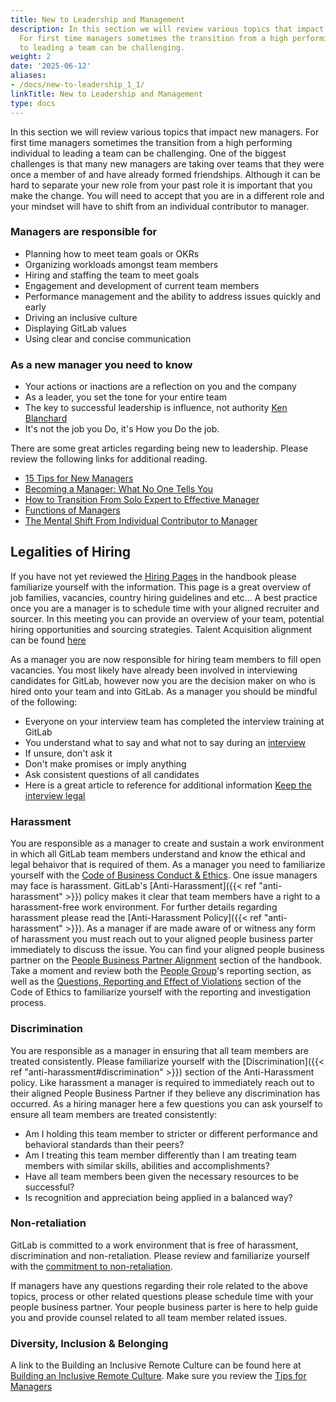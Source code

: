 ```yaml
---
title: New to Leadership and Management
description: In this section we will review various topics that impact new managers.
  For first time managers sometimes the transition from a high performing individual
  to leading a team can be challenging.
weight: 2
date: '2025-06-12'
aliases:
- /docs/new-to-leadership_1_1/
linkTitle: New to Leadership and Management
type: docs
---
```


In this section we will review various topics that impact new managers. For first time managers sometimes the transition from a high performing individual to leading a team can be challenging. One of the biggest challenges is that many new managers are taking over teams that they were once a member of and have already formed friendships. Although it can be hard to separate your new role from your past role it is important that you make the change. You will need to accept that you are in a different role and your mindset will have to shift from an individual contributor to manager.

### Managers are responsible for

- Planning how to meet team goals or OKRs
- Organizing workloads amongst team members
- Hiring and staffing the team to meet goals
- Engagement and development of current team members
- Performance management and the ability to address issues quickly and early
- Driving an inclusive culture
- Displaying GitLab values
- Using clear and concise communication

### As a new manager you need to know

- Your actions or inactions are a reflection on you and the company
- As a leader, you set the tone for your entire team
- The key to successful leadership is influence, not authority [Ken Blanchard](https://leaderchat.org/2010/08/11/4-keys-to-better-leadership/)
- It's not the job you Do, it's How you Do the job.

There are some great articles regarding being new to leadership. Please review the following links for additional reading.

- [15 Tips for New Managers](https://www.thebalancecareers.com/tips-for-new-managers-part-1-2275957)
- [Becoming a Manager: What No One Tells You](https://www.jodymichael.com/blog/becoming-manager-no-one-tells/)
- [How to Transition From Solo Expert to Effective Manager](https://www.thebalancecareers.com/transitioning-from-solo-expert-to-effective-manager-4116889)
- [Functions of Managers](https://www.cliffsnotes.com/study-guides/principles-of-management/the-nature-of-management/functions-of-managers)
- [The Mental Shift From Individual Contributor to Manager](https://greatmanager.co/the-mental-shift-from-individual-contributor-to-manager-df89b4421713)

## Legalities of Hiring

If you have not yet reviewed the [Hiring Pages](/handbook/hiring/#hiring-pages) in the handbook please familiarize yourself with the information. This page is a great overview of job families, vacancies, country hiring guidelines and etc...  A best practice once you are a manager is to schedule time with your aligned recruiter and sourcer.  In this meeting you can provide an overview of your team, potential hiring opportunities and sourcing strategies.  Talent Acquisition alignment can be found [here](/handbook/hiring/recruiting-alignment/)

As a manager you are now responsible for hiring team members to fill open vacancies.  You most likely have already been involved in interviewing candidates for GitLab, however now you are the decision maker on who is hired onto your team and into GitLab.  As a manager you should be mindful of the following:

- Everyone on your interview team has completed the interview training at GitLab
- You understand what to say and what not to say during an [interview](/handbook/hiring/interviewing/)
- If unsure, don't ask it
- Don't make promises or imply anything
- Ask consistent questions of all candidates
- Here is a great article to reference for additional information [Keep the interview legal](https://hiring.monster.com/employer-resources/talent-acquisition-strategies/interviewing-candidates/legal-job-interview-questions/)

### Harassment

You are responsible as a manager to create and sustain a work environment in which all GitLab team members understand and know the ethical and legal behaivor that is required of them. As a manager you need to familiarize yourself with the  [Code of Business Conduct & Ethics](https://ir.gitlab.com/static-files/7d8c7eb3-cb17-4d68-a607-1b7a1fa1c95d).  One issue managers may face is harassment.  GitLab's [Anti-Harassment]({{< ref "anti-harassment" >}}) policy makes it clear that team members have a right to a harassment-free work environment.  For further details regarding harassment please read the [Anti-Harassment Policy]({{< ref "anti-harassment" >}}).  As a manager if are made aware of or witness any form of harassment you must  reach out to your aligned people business parter immediately to discuss the issue.  You can find your aligned people business partner on the [People Business Partner Alignment](/handbook/people-group#people-business-partner-alignment-to-division) section of the handbook. Take a moment and review both the [People Group](/handbook/people-group#how-to-report-violations)'s reporting section, as well as the [Questions, Reporting and Effect of Violations](https://ir.gitlab.com/static-files/7d8c7eb3-cb17-4d68-a607-1b7a1fa1c95d) section of the Code of Ethics to familiarize yourself with the reporting and investigation process.

### Discrimination

You are responsible as a manager in ensuring that all team members are treated consistently.  Please familiarize yourself with the [Discrimination]({{< ref "anti-harassment#discrimination" >}}) section of the Anti-Harassment policy.  Like harassment a manager is required to immediately reach out to their aligned People Business Partner if they believe any discrimination has occurred.  As a hiring manager here a few questions you can ask yourself to ensure all team members are treated consistently:

- Am I holding this team member to stricter or different performance and behavioral standards than their peers?
- Am I treating this team member differently than I am treating team members with similar skills, abilities and accomplishments?
- Have all team members been given the necessary resources to be successful?
- Is recognition and appreciation being applied in a balanced way?

### Non-retaliation

GitLab is committed to a work environment that is free of harassment, discrimination and non-retaliation.  Please review and familiarize yourself with the [commitment to non-retaliation](https://ir.gitlab.com/static-files/7d8c7eb3-cb17-4d68-a607-1b7a1fa1c95d).

If managers have any questions regarding their role related to the above topics, process or other related questions please schedule time with your people business partner.  Your people business parter is here to help guide you and provide counsel related to all team member related issues.

### Diversity, Inclusion & Belonging

 A link to the Building an Inclusive Remote Culture can be found here at [Building an Inclusive Remote Culture](/handbook/company/culture/inclusion/building-diversity-and-inclusion/#introduction).  Make sure you review the [Tips for Managers](/handbook/company/culture/inclusion/building-diversity-and-inclusion/#tips-for-managers)

